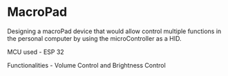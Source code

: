 # MacroPad
Designing a macroPad device that would allow control multiple functions in the personal computer by using the microController as a HID.

MCU used - ESP 32

Functionalities - Volume Control  and Brightness Control
